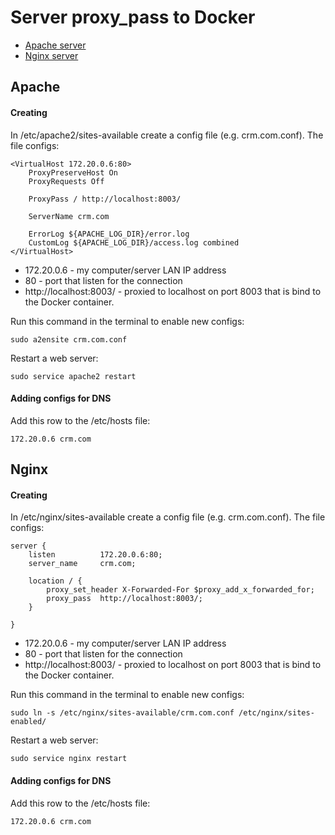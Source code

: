 # Server proxy_pass to Docker

* [Apache server](#apache)
* [Nginx server](#nginx)

## Apache

#### Creating 

In /etc/apache2/sites-available create a config file (e.g. crm.com.conf).
The file configs:

```
<VirtualHost 172.20.0.6:80>
    ProxyPreserveHost On 
    ProxyRequests Off 

    ProxyPass / http://localhost:8003/
    
    ServerName crm.com

    ErrorLog ${APACHE_LOG_DIR}/error.log
    CustomLog ${APACHE_LOG_DIR}/access.log combined
</VirtualHost>
```
* 172.20.0.6 - my computer/server LAN IP address
* 80 - port that listen for the connection
* http://localhost:8003/ - proxied to localhost on port 8003 that is bind to the Docker container.

Run this command in the terminal to enable new configs:
```
sudo a2ensite crm.com.conf
```

Restart a web server:
```
sudo service apache2 restart
```

#### Adding configs for DNS
Add this row to the /etc/hosts file:
```
172.20.0.6 crm.com
```

## Nginx

#### Creating 

In /etc/nginx/sites-available create a config file (e.g. crm.com.conf).
The file configs:

```
server {
    listen          172.20.0.6:80;
    server_name     crm.com;
    
    location / {
        proxy_set_header X-Forwarded-For $proxy_add_x_forwarded_for;
        proxy_pass  http://localhost:8003/;
    }
    
}
```
* 172.20.0.6 - my computer/server LAN IP address
* 80 - port that listen for the connection
* http://localhost:8003/ - proxied to localhost on port 8003 that is bind to the Docker container.

Run this command in the terminal to enable new configs:
```
sudo ln -s /etc/nginx/sites-available/crm.com.conf /etc/nginx/sites-enabled/
```

Restart a web server:
```
sudo service nginx restart
```

#### Adding configs for DNS
Add this row to the /etc/hosts file:
```
172.20.0.6 crm.com
```

